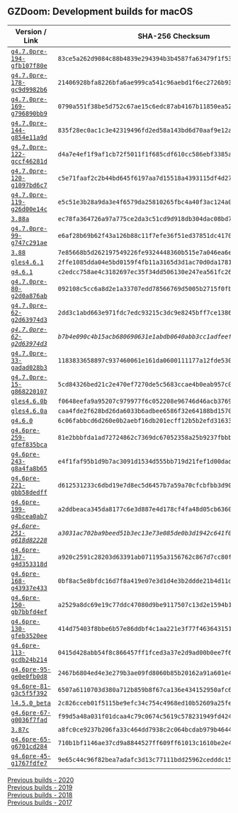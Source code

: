 ## GZDoom: Development builds for macOS

|Version / Link|SHA-256 Checksum|
|---|---|
|[`g4.7.0pre-194-gfb107f80e`](https://github.com/alexey-lysiuk/gzdoom-macos-devbuilds/releases/download/g4.7.0pre-194-gfb107f80e/gzdoom-g4.7.0pre-194-gfb107f80e.zip)|`83ce5a262d9084c88b4839e294394b3b4587fa63479f1f53b20c823ee54743dd`|
|[`g4.7.0pre-178-gc9d9982b6`](https://github.com/alexey-lysiuk/gzdoom-macos-devbuilds/releases/download/g4.7.0pre-178-gc9d9982b6/gzdoom-g4.7.0pre-178-gc9d9982b6.zip)|`21406928bfa8226bfa6ae999ca541c96aebd1f6ec2726b93f9eb7102a31815b9`|
|[`g4.7.0pre-169-g796890bb9`](https://github.com/alexey-lysiuk/gzdoom-macos-devbuilds/releases/download/g4.7.0pre-169-g796890bb9/gzdoom-g4.7.0pre-169-g796890bb9.zip)|`0790a551f38be5d752c67ae15c6edc87ab4167b11850ea5224d39e3fc5a78ca9`|
|[`g4.7.0pre-144-g854e11a9d`](https://github.com/alexey-lysiuk/gzdoom-macos-devbuilds/releases/download/g4.7.0pre-144-g854e11a9d/gzdoom-g4.7.0pre-144-g854e11a9d.zip)|`835f28ec0ac1c3e42319496fd2ed58a143bd6d70aaf9e12af1add659c700c402`|
|[`g4.7.0pre-122-gccf46281d`](https://github.com/alexey-lysiuk/gzdoom-macos-devbuilds/releases/download/g4.7.0pre-122-gccf46281d/gzdoom-g4.7.0pre-122-gccf46281d.zip)|`d4a7e4ef1f9af1cb72f5011f1f685cdf610cc586ebf3385a89491771369be126`|
|[`g4.7.0pre-120-g1097bd6c7`](https://github.com/alexey-lysiuk/gzdoom-macos-devbuilds/releases/download/g4.7.0pre-120-g1097bd6c7/gzdoom-g4.7.0pre-120-g1097bd6c7.zip)|`c5e71faaf2c2b44bd645f6197aa7d15518a4393115df4d27570d7ab55c572d57`|
|[`g4.7.0pre-119-g26d00e14c`](https://github.com/alexey-lysiuk/gzdoom-macos-devbuilds/releases/download/g4.7.0pre-119-g26d00e14c/gzdoom-g4.7.0pre-119-g26d00e14c.zip)|`e5c51e3b28a9da3e4f6579da25810265fbc4a40f3ac124a0288328d58cd1c01a`|
|[`3.88a`](https://github.com/alexey-lysiuk/gzdoom-macos-devbuilds/releases/download/3.88a/lzdoom-3.88a.zip)|`ec78fa364726a97a775ce2da3c51cd9d918db304dac08bd79c53eb0b58af0f91`|
|[`g4.7.0pre-99-g747c291ae`](https://github.com/alexey-lysiuk/gzdoom-macos-devbuilds/releases/download/g4.7.0pre-99-g747c291ae/gzdoom-g4.7.0pre-99-g747c291ae.zip)|`e6af28b69b62f43a126b88c11f7efe36f51ed37851dc41706a0d6f51b0e4db30`|
|[`3.88`](https://github.com/alexey-lysiuk/gzdoom-macos-devbuilds/releases/download/3.88/lzdoom-3.88.zip)|`7e85668b5d262197549226fe9324448360b515e7a046ea6e863080dc5da4d47c`|
|[`gles4.6.1`](https://github.com/alexey-lysiuk/gzdoom-macos-devbuilds/releases/download/gles4.6.1/gzdoom-gles-gles4.6.1.zip)|`2ffe1085dda04e5bd0159f4fb11a3165d3d1ac70d0da1781fbf270dcc46c706d`|
|[`g4.6.1`](https://github.com/alexey-lysiuk/gzdoom-macos-devbuilds/releases/download/g4.6.1/gzdoom-g4.6.1.zip)|`c2edcc758ae4c3182697ec35f34dd506130e247ea561fc26ff929bdde4af3825`|
|[`g4.7.0pre-80-g2d0a876ab`](https://github.com/alexey-lysiuk/gzdoom-macos-devbuilds/releases/download/g4.7.0pre-80-g2d0a876ab/gzdoom-g4.7.0pre-80-g2d0a876ab.zip)|`092108c5cc6a8d2e1a33707edd78566769d5005b2715f0fbac35bbd466cc9abb`|
|[`g4.7.0pre-62-g2d63974d3`](https://github.com/alexey-lysiuk/gzdoom-macos-devbuilds/releases/download/g4.7.0pre-62-g2d63974d3/gzdoom-g4.7.0pre-62-g2d63974d3.zip)|`2dd3c1abd663e971fdc7edc93215c3dc9e8245bff7ce13864d069c205701b0d8`|
|_[`g4.7.0pre-62-g2d63974d3`](https://github.com/alexey-lysiuk/gzdoom-macos-devbuilds/releases/download/g4.7.0pre-62-g2d63974d3/gzdoom-g4.7.0pre-62-g2d63974d3-RelWithDebInfo.zip)_|_`b7b4e090c4b15acb680690631e1abdb0640abb3cc1adfeef159bf9f7dd4971f9`_|
|[`g4.7.0pre-33-gadad028b3`](https://github.com/alexey-lysiuk/gzdoom-macos-devbuilds/releases/download/g4.7.0pre-33-gadad028b3/gzdoom-g4.7.0pre-33-gadad028b3.zip)|`1183833658897c937460061e161da0600111177a12fde5304c977a96477b7629`|
|[`g4.7.0pre-15-g868220107`](https://github.com/alexey-lysiuk/gzdoom-macos-devbuilds/releases/download/g4.7.0pre-15-g868220107/gzdoom-g4.7.0pre-15-g868220107.zip)|`5cd84326bed21c2e470ef7270de5c5683ccae4b0eab957c04a30dc773190de74`|
|[`gles4.6.0b`](https://github.com/alexey-lysiuk/gzdoom-macos-devbuilds/releases/download/gles4.6.0b/gzdoom-gles-4-6-0b.zip)|`f0648eefa9a95207c979977f6c052208e96746d46acb3769e1b61fdb8604ebf4`|
|[`gles4.6.0a`](https://github.com/alexey-lysiuk/gzdoom-macos-devbuilds/releases/download/gles4.6.0a/gzdoom-gles-4-6-0a.zip)|`caa4fde2f628bd26da6033b6adbee6586f32e64188bd15700f9f036b5bbbd7b9`|
|[`g4.6.0`](https://github.com/alexey-lysiuk/gzdoom-macos-devbuilds/releases/download/g4.6.0/gzdoom-g4.6.0.zip)|`6c06fabbcd6d260e0b2aebf16db201ecff12b5b2efd31633cc0286225cf64a0b`|
|[`g4.6pre-259-gfef835bca`](https://github.com/alexey-lysiuk/gzdoom-macos-devbuilds/releases/download/g4.6pre-259-gfef835bca/gzdoom-g4.6pre-259-gfef835bca.zip)|`81e2bbbfda1ad72724862c7369dc67052358a25b9237fbbb4881e510ade81ee5`|
|[`g4.6pre-243-g8a4fa8b65`](https://github.com/alexey-lysiuk/gzdoom-macos-devbuilds/releases/download/g4.6pre-243-g8a4fa8b65/gzdoom-g4.6pre-243-g8a4fa8b65.zip)|`e4f1faf95b1d9b7ac3091d1534d555bb719d21fef1d00dadc0cf11c81b917a49`|
|[`g4.6pre-221-gbb58dedff`](https://github.com/alexey-lysiuk/gzdoom-macos-devbuilds/releases/download/g4.6pre-221-gbb58dedff/gzdoom-g4.6pre-221-gbb58dedff.zip)|`d612531233c6dbd19e7d8ec5d6457b7a59a70cfcbfbb3d9087793304203c0d20`|
|[`g4.6pre-199-g4bcea0ab7`](https://github.com/alexey-lysiuk/gzdoom-macos-devbuilds/releases/download/g4.6pre-199-g4bcea0ab7/gzdoom-g4.6pre-199-g4bcea0ab7.zip)|`a2ddbeaca345da8177c6e3d887e4d178cf4fa48d05cb63601d9777b0ac87d54d`|
|_[`g4.6pre-251-g618d82228`](https://github.com/alexey-lysiuk/gzdoom-macos-devbuilds/releases/download/g4.6pre-251-g618d82228/gzdoom-g4.6pre-251-g618d82228.zip)_|_`a3031ac702ba9beed51b3ec13e73e085de0b3d1942c641f05f0f2fc881fd92dd`_|
|[`g4.6pre-187-g4d353318d`](https://github.com/alexey-lysiuk/gzdoom-macos-devbuilds/releases/download/g4.6pre-187-g4d353318d/gzdoom-g4.6pre-187-g4d353318d.zip)|`a920c2591c28203d63391ab071195a3156762c867d7cc80fc9765cbc559c6aac`|
|[`g4.6pre-168-g43937e433`](https://github.com/alexey-lysiuk/gzdoom-macos-devbuilds/releases/download/g4.6pre-168-g43937e433/gzdoom-g4.6pre-168-g43937e433.zip)|`0bf8ac5e8bfdc16d7f8a419e07e3d1d4e3b2ddde21b4d11de80205cb8eca1fd9`|
|[`g4.6pre-150-gb7bbfd4ef`](https://github.com/alexey-lysiuk/gzdoom-macos-devbuilds/releases/download/g4.6pre-150-gb7bbfd4ef/gzdoom-g4.6pre-150-gb7bbfd4ef.zip)|`a2529a8dc69e19c77ddc47080d9be9117507c13d2e1594b166a728910cff932c`|
|[`g4.6pre-130-gfeb3520ee`](https://github.com/alexey-lysiuk/gzdoom-macos-devbuilds/releases/download/g4.6pre-130-gfeb3520ee/gzdoom-g4.6pre-130-gfeb3520ee.zip)|`414d75403f8bbe6b57e86ddbf4c1aa221e3f77f4636431512c4f51fa0a44b193`|
|[`g4.6pre-113-gcdb24b214`](https://github.com/alexey-lysiuk/gzdoom-macos-devbuilds/releases/download/g4.6pre-113-gcdb24b214/gzdoom-g4.6pre-113-gcdb24b214.zip)|`0415d428abb54f8c866457ff1fced3a37e2d9ad00b0ee7f6b8130a5f41febafd`|
|[`g4.6pre-95-ge0e0fb0d8`](https://github.com/alexey-lysiuk/gzdoom-macos-devbuilds/releases/download/g4.6pre-95-ge0e0fb0d8/gzdoom-g4.6pre-95-ge0e0fb0d8.zip)|`2467b6804ed4e3e279b3ae09fd8060b85b20162a91a601e41d8b3e2f4468ad21`|
|[`g4.6pre-81-g3c5f5f392`](https://github.com/alexey-lysiuk/gzdoom-macos-devbuilds/releases/download/g4.6pre-81-g3c5f5f392/gzdoom-g4.6pre-81-g3c5f5f392.zip)|`6507a6110703d380a712b859b8f67ca136e434152950afc635aee0bada9fb326`|
|[`l4.5.0_beta`](https://github.com/alexey-lysiuk/gzdoom-macos-devbuilds/releases/download/l4.5.0_beta/lzdoom-l4.5.0_beta.zip)|`2c826cceb01f5115be9efc34c754c4968ed10b52609a25fe7dbe0e7ad6af5518`|
|[`g4.6pre-67-g0036f7fad`](https://github.com/alexey-lysiuk/gzdoom-macos-devbuilds/releases/download/g4.6pre-67-g0036f7fad/gzdoom-g4.6pre-67-g0036f7fad.zip)|`f99d5a48a031f01dcaa4c79c0674c5619c578231949fd424965429e2a9f1d9c5`|
|[`3.87c`](https://github.com/alexey-lysiuk/gzdoom-macos-devbuilds/releases/download/3.87c/lzdoom-3.87c.zip)|`a8fc0ce9237b206fa33c464dd7938c2c064bcdab979b4644a0b4d248a0f791bf`|
|[`g4.6pre-65-g6701cd284`](https://github.com/alexey-lysiuk/gzdoom-macos-devbuilds/releases/download/g4.6pre-65-g6701cd284/gzdoom-g4.6pre-65-g6701cd284.zip)|`710b1bf1146ae37cd9a8844527ff609ff61013c1610be2e4df2b448555df2357`|
|[`g4.6pre-45-g1767fdfe7`](https://github.com/alexey-lysiuk/gzdoom-macos-devbuilds/releases/download/g4.6pre-45-g1767fdfe7/gzdoom-g4.6pre-45-g1767fdfe7.zip)|`9e65c44c96f82bea7adafc3d13c77111bdd25962cedddc15803c99ba9799b6f7`|

[Previous builds - 2020](https://github.com/alexey-lysiuk/gzdoom-macos-devbuilds-2020)  
[Previous builds - 2019](https://github.com/alexey-lysiuk/gzdoom-macos-devbuilds-2019)  
[Previous builds - 2018](https://github.com/alexey-lysiuk/gzdoom-macos-devbuilds-2018)  
[Previous builds - 2017](https://github.com/alexey-lysiuk/gzdoom-macos-devbuilds-2017)
